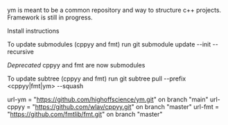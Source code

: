ym is meant to be a common repository and way to structure c++ projects.
Framework is still in progress.

Install instructions

To update submodules (cppyy and fmt) run
git submodule update --init --recursive

*Deprecated* cppyy and fmt are now submodules

To update subtree (cppyy and fmt) run
git subtree pull --prefix <cppyy|fmt|ym> <git-url> <branch-name> --squash

url-ym    = "https://github.com/highoffscience/ym.git" on branch "main"
url-cppyy = "https://github.com/wlav/cppyy.git"        on branch "master"
url-fmt   = "https://github.com/fmtlib/fmt.git"        on branch "master"
